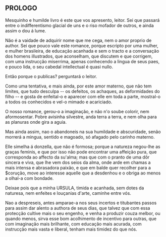 ## PROLOGO

Mesquinho e humilde livro é este que vos apresento, leitor. Sei que passará entre o indifferentismo glacial de uns e o riso mofador de outros, e ainda assim o dou á lume.

Não é a vaidade de adquirir nome que me cega, nem o amor proprio de author. Sei que pouco vale este romance, porque escripto por uma mulher, e mulher brasileira, de educação acanhada e sem o tracto e a conversação dos homens illustrados, que aconselham, que discutem e que corrigem, com uma instrucção miserrima, apenas conhecendo a lingua de seus paes, e pouco lida, o seu cabedal intellectual é quasi nullo.

Então porque o publicas? perguntará o leitor.

Como uma tentativa, e mais ainda, por este amor materno, que não tem limites, que tudo desculpa -- os defeitos, os achaques, as deformidades do filho -- e gosta de enfeital-o e aparecer com elle em toda a parte, mostral-o a todos os conhecidos e vel-o mimado e acariciado.

O nosso romance, gerou-o a imaginação, e não n'o soube colorir, nem aformosentar. Pobre avisinha silvestre, anda terra a terra, e nem olha para as planuras onde gira a aguia.

Mas ainda assim, nao o abandoneis na sua humildade e abscuridade, senão morrerá a mingua, sentido e magoado, só afagado pelo carinho materno.

Elle simelha á donzella, que não é formosa; porque a natureza negou-lhe as graças feminis, e que por isso não pode encontrar uma affeição pura, que corresponda ao affecto da su'alma; mas que com o pranto de uma dôr sincera e viva, que lhe vem dos seios da alma, onde arde em chamas a mais intensa e abrasadora paixão, e que em balde quer recolher para a $corução, move ao interesse aquelle que a desdenhou e o obriga ao menos a olhal-a com bondade.

Deixae pois que a minha URSULA, timida e acanhada, sem dotes da naturesa, nem enfeites e louçanias d'arte, caminhe entre vós.

Nao a despreseis, antes amparae-a nos seus incertos e titubantes passos para assim dar alento a authora de seus dias, que talvez que com essa protecção cultive mais o seu engenho, e venha a produzir couza melbor, ou quando menos, sirva esse bom acolhimento de incentivo para outras, que com imaginação mais brilhante, com educação mais acurada, com instrucção mais vasta e liberal, tenham mais timidez do que nós. 
